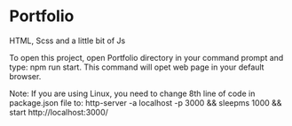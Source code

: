 # Portfolio
HTML, Scss and a little bit of Js

To open this project, open Portfolio directory in your command prompt and type: npm run start.
This command will opet web page in your default browser.

Note:
If you are using Linux, you need to change 8th line of code in package.json file to:
http-server -a localhost -p 3000 && sleepms 1000 && start http://localhost:3000/

